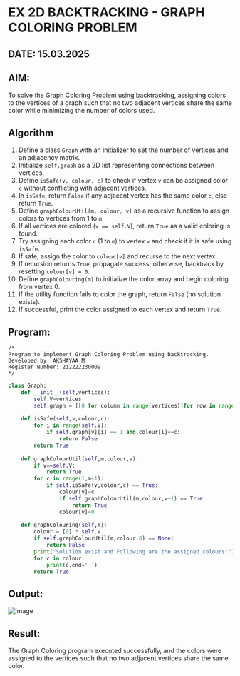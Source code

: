# EX 2D BACKTRACKING - GRAPH COLORING PROBLEM
## DATE: 15.03.2025
## AIM:
To solve the Graph Coloring Problem using backtracking, assigning colors to the vertices of a graph such that no two adjacent vertices share the same color while minimizing the number of colors used.

## Algorithm  

1. Define a class `Graph` with an initializer to set the number of vertices and an adjacency matrix.  
2. Initialize `self.graph` as a 2D list representing connections between vertices.  
3. Define `isSafe(v, colour, c)` to check if vertex `v` can be assigned color `c` without conflicting with adjacent vertices.  
4. In `isSafe`, return `False` if any adjacent vertex has the same color `c`, else return `True`.  
5. Define `graphColourUtil(m, colour, v)` as a recursive function to assign colors to vertices from 1 to `m`.  
6. If all vertices are colored (`v == self.V`), return `True` as a valid coloring is found.  
7. Try assigning each color `c` (1 to `m`) to vertex `v` and check if it is safe using `isSafe`.  
8. If safe, assign the color to `colour[v]` and recurse to the next vertex.  
9. If recursion returns `True`, propagate success; otherwise, backtrack by resetting `colour[v] = 0`.  
10. Define `graphColouring(m)` to initialize the color array and begin coloring from vertex 0.  
11. If the utility function fails to color the graph, return `False` (no solution exists).  
12. If successful, print the color assigned to each vertex and return `True`.  

## Program:
```
/*
Program to implement Graph Coloring Problem using backtracking.
Developed by: AKSHAYAA M
Register Number: 212222230009
*/
```
```python
class Graph:
    def __init__(self,vertices):
        self.V=vertices
        self.graph = [[0 for column in range(vertices)]for row in range(vertices)]
    
    def isSafe(self,v,colour,c):
        for i in range(self.V):
            if self.graph[v][i] == 1 and colour[i]==c:
                return False
        return True
        
    def graphColourUtil(self,m,colour,v):
        if v==self.V:
            return True
        for c in range(1,m+1):
            if self.isSafe(v,colour,c) == True:
                colour[v]=c
                if self.graphColourUtil(m,colour,v+1) == True:
                    return True
                colour[v]=0
    
    def graphColouring(self,m):
        colour = [0] * self.V
        if self.graphColourUtil(m,colour,0) == None:
            return False
        print("Solution exist and Following are the assigned colours:")
        for c in colour:
            print(c,end=' ')
        return True
```
## Output:

![image](https://github.com/user-attachments/assets/f8ae8a4c-365d-4e16-b7c2-e4229920ce9f)

## Result:
The Graph Coloring program executed successfully, and the colors were assigned to the vertices such that no two adjacent vertices share the same color.
